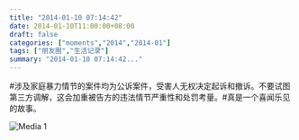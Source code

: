 ```yaml
---
title: "2014-01-10 07:14:42"
date: 2014-01-10T11:00:00+08:00
draft: false
categories: ["moments","2014","2014-01"]
tags: ["朋友圈","生活记录"]
summary: "2014-01-10 07:14:42..."
---
```


#涉及家庭暴力情节的案件均为公诉案件，受害人无权决定起诉和撤诉。不要试图第三方调解，这会加重被告方的违法情节严重性和处罚考量。#真是一个喜闻乐见的故事。

![Media 1](/Moments/photos/2014-01-10/201401100714420.jpg)
